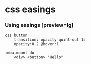 # css easings

<doc-style-easings></doc-style-easings>

### Using easings [preview=lg]
```imba
css button
    transition: opacity quint-out 1s
    opacity:0.2 @hover:1

imba.mount do
    <div> <button> "Hello"
```